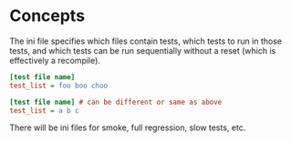 # Concepts
The ini file specifies which files contain tests, which tests to run in those tests, and which tests can be run sequentially without a reset (which is effectively a recompile).

```ini
[test file name]
test_list = foo boo choo

[test file name] # can be different or same as above
test_list = a b c
```

There will be ini files for smoke, full regression, slow tests, etc.
